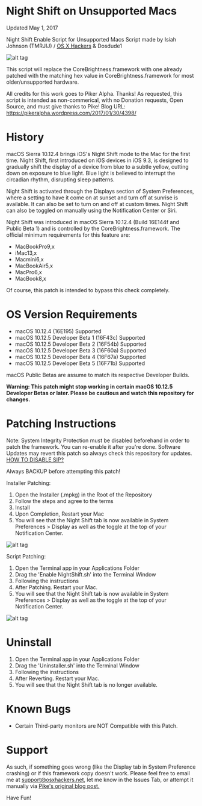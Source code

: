 # Night Shift on Unsupported Macs

Updated May 1, 2017 

Night Shift Enable Script for Unsupported Macs
Script made by Isiah Johnson (TMRJIJ) / [OS X Hackers](http://osxhackers.net/NightShift "OS X Hackers") & Dosdude1

![alt tag](http://dl.osxhackers.net/.images/NightShift.png)

This script will replace the CoreBrightness.framework with one already patched with the matching hex value in CoreBrightness.framework for most older/unsupported hardware.

All credits for this work goes to Piker Alpha. Thanks!
As requested, this script is intended as non-commerical, with no Donation requests, Open Source, and must give thanks to Pike!
Blog URL: https://pikeralpha.wordpress.com/2017/01/30/4398/

# History

macOS Sierra 10.12.4 brings iOS's Night Shift mode to the Mac for the first time. Night Shift, first introduced on iOS devices in iOS 9.3, is designed to gradually shift the display of a device from blue to a subtle yellow, cutting down on exposure to blue light. Blue light is believed to interrupt the circadian rhythm, disrupting sleep patterns. 

Night Shift is activated through the Displays section of System Preferences, where a setting to have it come on at sunset and turn off at sunrise is available. It can also be set to turn on and off at custom times. Night Shift can also be toggled on manually using the Notification Center or Siri. 

Night Shift was introduced in macOS Sierra 10.12.4 (Build 16E144f and Public Beta 1) and is controlled by the CoreBrightness.framework. The official minimum requirements for this feature are: 

- MacBookPro9,x
- iMac13,x
- Macmini6,x
- MacBookAir5,x
- MacPro6,x
- MacBook8,x

Of course, this patch is intended to bypass this check completely.

# OS Version Requirements

- macOS 10.12.4 (16E195) Supported
- macOS 10.12.5 Developer Beta 1 (16F43c) Supported
- macOS 10.12.5 Developer Beta 2 (16F54b) Supported
- macOS 10.12.5 Developer Beta 3 (16F60a) Supported
- macOS 10.12.5 Developer Beta 4 (16F67a) Supported
- macOS 10.12.5 Developer Beta 5 (16F71b) Supported

macOS Public Betas are assume to match its respective Developer Builds.

__Warning: This patch might stop working in certain macOS 10.12.5 Developer Betas or later. Please be cautious and watch this repository for changes.__

# Patching Instructions

Note: System Integrity Protection must be disabled beforehand in order to patch the framework. You can re-enable it after you're done. Software Updates may revert this patch so always check this repository for updates. [HOW TO DISABLE SIP?](http://apple.stackexchange.com/questions/208478/how-do-i-disable-system-integrity-protection-sip-aka-rootless-on-os-x-10-11 )

Always BACKUP before attempting this patch!

Installer Patching:

1. Open the Installer (.mpkg) in the Root of the Repository
2. Follow the steps and agree to the terms 
3. Install
4. Upon Completion, Restart your Mac
5. You will see that the Night Shift tab is now available in System Preferences > Display as well as the toggle at the top of your Notification Center.

![alt tag](http://dl.osxhackers.net/.images/NS_Installer.png)


Script Patching:

1. Open the Terminal app in your Applications Folder
2. Drag the 'Enable NightShift.sh' into the Terminal Window
3. Following the instructions
4. After Patching. Restart your Mac.
5. You will see that the Night Shift tab is now available in System Preferences > Display as well as the toggle at the top of your Notification Center.

![alt tag](http://dl.osxhackers.net/.images/NS_Script.png)

# Uninstall

1. Open the Terminal app in your Applications Folder
2. Drag the 'Uninstaller.sh' into the Terminal Window
3. Following the instructions
4. After Reverting. Restart your Mac.
5. You will see that the Night Shift tab is no longer available.
    

# Known Bugs

- Certain Third-party monitors are NOT Compatible with this Patch.


# Support

As such, if something goes wrong (like the Display tab in System Preference crashing) or if this framework copy doesn't work. Please feel free to email me at support@osxhackers.net, let me know in the Issues Tab, or attempt it manually via [Pike's original blog post.](https://pikeralpha.wordpress.com/2017/01/30/4398/)

Have Fun!



